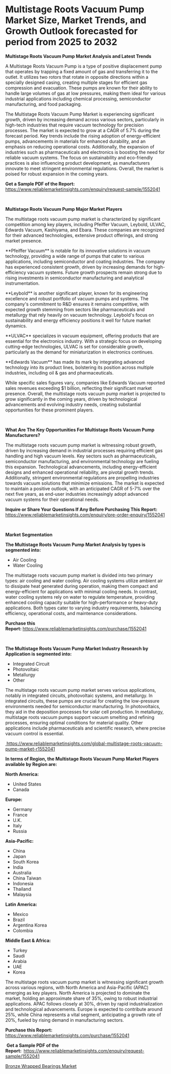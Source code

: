 <p><h1>Multistage Roots Vacuum Pump Market Size, Market Trends, and Growth Outlook forecasted for period from 2025 to 2032</h1></p><p><strong>Multistage Roots Vacuum Pump Market Analysis and Latest Trends</strong></p>
<p><p>A Multistage Roots Vacuum Pump is a type of positive displacement pump that operates by trapping a fixed amount of gas and transferring it to the outlet. It utilizes two rotors that rotate in opposite directions within a specially designed casing, creating multiple stages for efficient gas compression and evacuation. These pumps are known for their ability to handle large volumes of gas at low pressures, making them ideal for various industrial applications including chemical processing, semiconductor manufacturing, and food packaging.</p><p>The Multistage Roots Vacuum Pump Market is experiencing significant growth, driven by increasing demand across various sectors, particularly in high-tech industries that require vacuum technology for precision processes. The market is expected to grow at a CAGR of 5.7% during the forecast period. Key trends include the rising adoption of energy-efficient pumps, advancements in materials for enhanced durability, and an emphasis on reducing operational costs. Additionally, the expansion of industries such as pharmaceuticals and electronics is boosting the need for reliable vacuum systems. The focus on sustainability and eco-friendly practices is also influencing product development, as manufacturers innovate to meet stringent environmental regulations. Overall, the market is poised for robust expansion in the coming years.</p></p>
<p><strong>Get a Sample PDF of the Report:&nbsp;</strong> <a href="https://www.reliablemarketinsights.com/enquiry/request-sample/1552041?utm_campaign=2013&utm_medium=2&utm_source=Github&utm_content=ia&utm_term=27022025&utm_id=multistage-roots-vacuum-pump">https://www.reliablemarketinsights.com/enquiry/request-sample/1552041</a></p>
<p>&nbsp;</p>
<p><strong>Multistage Roots Vacuum Pump Major Market Players</strong></p>
<p><p>The multistage roots vacuum pump market is characterized by significant competition among key players, including Pfeiffer Vacuum, Leybold, ULVAC, Edwards Vacuum, Kashiyama, and Ebara. These companies are recognized for their advanced technologies, extensive product offerings, and strong market presence.</p><p>**Pfeiffer Vacuum** is notable for its innovative solutions in vacuum technology, providing a wide range of pumps that cater to various applications, including semiconductor and coating industries. The company has experienced consistent growth, driven by increasing demands for high-efficiency vacuum systems. Future growth prospects remain strong due to rising investments in semiconductor manufacturing and analytical instrumentation.</p><p>**Leybold** is another significant player, known for its engineering excellence and robust portfolio of vacuum pumps and systems. The company's commitment to R&D ensures it remains competitive, with expected growth stemming from sectors like pharmaceuticals and metallurgy that rely heavily on vacuum technology. Leybold's focus on sustainability and energy efficiency positions it well for future market dynamics.</p><p>**ULVAC** specializes in vacuum equipment, offering products that are essential for the electronics industry. With a strategic focus on developing cutting-edge technologies, ULVAC is set for considerable growth, particularly as the demand for miniaturization in electronics continues.</p><p>**Edwards Vacuum** has made its mark by integrating advanced technology into its product lines, bolstering its position across multiple industries, including oil & gas and pharmaceuticals. </p><p>While specific sales figures vary, companies like Edwards Vacuum reported sales revenues exceeding $1 billion, reflecting their significant market presence. Overall, the multistage roots vacuum pump market is projected to grow significantly in the coming years, driven by technological advancements and evolving industry needs, creating substantial opportunities for these prominent players.</p></p>
<p>&nbsp;</p>
<p><strong>What Are The Key Opportunities For Multistage Roots Vacuum Pump Manufacturers?</strong></p>
<p><p>The multistage roots vacuum pump market is witnessing robust growth, driven by increasing demand in industrial processes requiring efficient gas handling and high vacuum levels. Key sectors such as pharmaceuticals, semiconductor manufacturing, and environmental technology are fueling this expansion. Technological advancements, including energy-efficient designs and enhanced operational reliability, are pivotal growth trends. Additionally, stringent environmental regulations are propelling industries towards vacuum solutions that minimize emissions. The market is expected to maintain a positive outlook, with an anticipated CAGR of 5-7% over the next five years, as end-user industries increasingly adopt advanced vacuum systems for their operational needs.</p></p>
<p><strong>Inquire or Share Your Questions If Any Before Purchasing This Report:</strong> <a href="https://www.reliablemarketinsights.com/enquiry/pre-order-enquiry/1552041?utm_campaign=2013&utm_medium=2&utm_source=Github&utm_content=ia&utm_term=27022025&utm_id=multistage-roots-vacuum-pump">https://www.reliablemarketinsights.com/enquiry/pre-order-enquiry/1552041</a></p>
<p>&nbsp;</p>
<p><strong>Market Segmentation</strong></p>
<p><strong>The Multistage Roots Vacuum Pump Market Analysis by types is segmented into:</strong></p>
<p><ul><li>Air Cooling</li><li>Water Cooling</li></ul></p>
<p><p>The multistage roots vacuum pump market is divided into two primary types: air cooling and water cooling. Air cooling systems utilize ambient air to dissipate heat generated during operation, making them compact and energy-efficient for applications with minimal cooling needs. In contrast, water cooling systems rely on water to regulate temperature, providing enhanced cooling capacity suitable for high-performance or heavy-duty applications. Both types cater to varying industry requirements, balancing efficiency, operational costs, and maintenance considerations.</p></p>
<p><strong>Purchase this Report:&nbsp;</strong><a href="https://www.reliablemarketinsights.com/purchase/1552041?utm_campaign=2013&utm_medium=2&utm_source=Github&utm_content=ia&utm_term=27022025&utm_id=multistage-roots-vacuum-pump">https://www.reliablemarketinsights.com/purchase/1552041</a></p>
<p>&nbsp;</p>
<p><strong>The Multistage Roots Vacuum Pump Market Industry Research by Application is segmented into:</strong></p>
<p><ul><li>Integrated Circuit</li><li>Photovoltaic</li><li>Metallurgy</li><li>Other</li></ul></p>
<p><p>The multistage roots vacuum pump market serves various applications, notably in integrated circuits, photovoltaic systems, and metallurgy. In integrated circuits, these pumps are crucial for creating the low-pressure environments needed for semiconductor manufacturing. In photovoltaics, they aid in the deposition processes for solar cell production. In metallurgy, multistage roots vacuum pumps support vacuum smelting and refining processes, ensuring optimal conditions for material quality. Other applications include pharmaceuticals and scientific research, where precise vacuum control is essential.</p></p>
<p><a href="https://www.reliablemarketinsights.com/global-multistage-roots-vacuum-pump-market-r1552041?utm_campaign=2013&utm_medium=2&utm_source=Github&utm_content=ia&utm_term=27022025&utm_id=multistage-roots-vacuum-pump">&nbsp;https://www.reliablemarketinsights.com/global-multistage-roots-vacuum-pump-market-r1552041</a></p>
<p><strong>In terms of Region, the Multistage Roots Vacuum Pump Market Players available by Region are:</strong></p>
<p>
    <p> <strong> North America: </strong>
        <ul>
            <li>United States</li>
            <li>Canada</li>
        </ul>
        </p> 
    <p> <strong> Europe: </strong>
        <ul>
            <li>Germany</li>
            <li>France</li>
            <li>U.K.</li>
            <li>Italy</li>
            <li>Russia</li>
        </ul>
        </p> 
    <p> <strong> Asia-Pacific: </strong>
        <ul>
            <li>China</li>
            <li>Japan</li>
            <li>South Korea</li>
            <li>India</li>
            <li>Australia</li>
            <li>China Taiwan</li>
            <li>Indonesia</li>
            <li>Thailand</li>
            <li>Malaysia</li>
        </ul>
        </p> 
    <p> <strong> Latin America: </strong>
        <ul>
            <li>Mexico</li>
            <li>Brazil</li>
            <li>Argentina Korea</li>
            <li>Colombia</li>
        </ul>
        </p> 
    <p> <strong> Middle East & Africa: </strong>
        <ul>
            <li>Turkey</li>
            <li>Saudi</li>
            <li>Arabia</li>
            <li>UAE</li>
            <li>Korea</li>
        </ul>
    </p>
    </p>
<p><p>The multistage roots vacuum pump market is witnessing significant growth across various regions, with North America and Asia-Pacific (APAC) emerging as key players. North America is projected to dominate the market, holding an approximate share of 35%, owing to robust industrial applications. APAC follows closely at 30%, driven by rapid industrialization and technological advancements. Europe is expected to contribute around 25%, while China represents a vital segment, anticipating a growth rate of 20%, fueled by rising demand in manufacturing sectors.</p></p>
<p><strong>Purchase this Report: </strong><a href="https://www.reliablemarketinsights.com/purchase/1552041?utm_campaign=2013&utm_medium=2&utm_source=Github&utm_content=ia&utm_term=27022025&utm_id=multistage-roots-vacuum-pump">https://www.reliablemarketinsights.com/purchase/1552041</a></p>
<p>&nbsp;<strong>Get a Sample PDF of the Report:&nbsp;&nbsp;</strong><a href="https://www.reliablemarketinsights.com/enquiry/request-sample/1552041?utm_campaign=2013&utm_medium=2&utm_source=Github&utm_content=ia&utm_term=27022025&utm_id=multistage-roots-vacuum-pump">https://www.reliablemarketinsights.com/enquiry/request-sample/1552041</a></p>
<p><strong></strong></p>
<p><p><a href="https://github.com/balkanalazar/Market-Research-Report-List-1/blob/main/bronze-wrapped-bearings-market.md?utm_campaign=2013&utm_medium=2&utm_source=Github&utm_content=ia&utm_term=27022025&utm_id=multistage-roots-vacuum-pump">Bronze Wrapped Bearings Market</a></p></p>